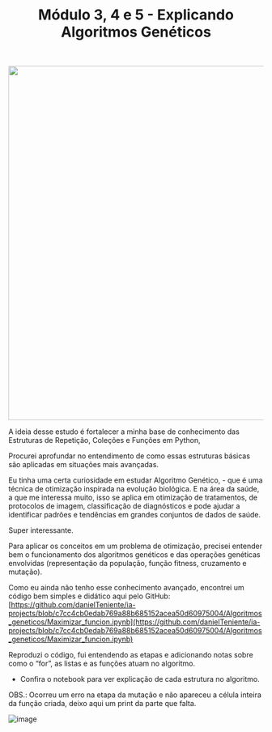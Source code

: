 <h1 align="center"> Módulo 3, 4 e 5 - Explicando Algoritmos Genéticos </h1> <br> 
<p align="center"
       <div align="center">
<img src="https://user-images.githubusercontent.com/113952506/209815260-29152205-d93f-42cb-a0ed-7412d32061cb.jpg" width="700px" />
</div>
    </p>
    
A ideia desse estudo é fortalecer a minha base de conhecimento das Estruturas de Repetição, Coleções e Funções em Python, 

Procurei aprofundar no entendimento de como essas estruturas básicas são aplicadas em situações mais avançadas.

Eu tinha uma certa curiosidade em estudar Algoritmo Genético, - que é uma técnica de otimização inspirada na evolução biológica. E na área da saúde, a que me interessa muito, isso se aplica em otimização de tratamentos, de protocolos de imagem, classificação de diagnósticos e pode ajudar a identificar padrões e tendências em grandes conjuntos de dados de saúde.

Super interessante.

Para aplicar os conceitos em um problema de otimização, precisei entender bem o funcionamento dos algoritmos genéticos e das operações genéticas envolvidas (representação da população, função fitness, cruzamento e mutação). 

Como eu ainda não tenho esse conhecimento avançado, encontrei um código bem simples e didático aqui pelo GitHub:
[https://github.com/danielTeniente/ia-projects/blob/c7cc4cb0edab769a88b685152acea50d60975004/Algoritmos_geneticos/Maximizar_funcion.ipynb](https://github.com/danielTeniente/ia-projects/blob/c7cc4cb0edab769a88b685152acea50d60975004/Algoritmos_geneticos/Maximizar_funcion.ipynb)

Reproduzi o código, fui entendendo as etapas e adicionando notas sobre como o “for”, as listas e as funções atuam no algoritmo.



- Confira o notebook para ver explicação de cada estrutura no algoritmo.

OBS.: Ocorreu um erro na etapa da mutação e não apareceu a célula inteira da função criada, deixo aqui um print da parte que falta.

![image](https://user-images.githubusercontent.com/113952506/214696549-dcb6e98d-f0af-4946-b8b0-8d5aa33d5640.png)


